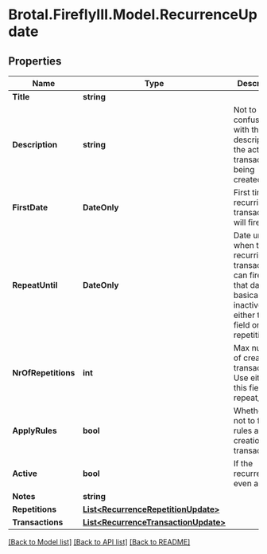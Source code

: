# Brotal.FireflyIII.Model.RecurrenceUpdate

## Properties

Name | Type | Description | Notes
------------ | ------------- | ------------- | -------------
**Title** | **string** |  | [optional] 
**Description** | **string** | Not to be confused with the description of the actual transaction(s) being created. | [optional] 
**FirstDate** | **DateOnly** | First time the recurring transaction will fire. | [optional] 
**RepeatUntil** | **DateOnly** | Date until when the recurring transaction can fire. After that date, it&#39;s basically inactive. Use either this field or repetitions. | [optional] 
**NrOfRepetitions** | **int** | Max number of created transactions. Use either this field or repeat_until. | [optional] 
**ApplyRules** | **bool** | Whether or not to fire the rules after the creation of a transaction. | [optional] 
**Active** | **bool** | If the recurrence is even active. | [optional] 
**Notes** | **string** |  | [optional] 
**Repetitions** | [**List&lt;RecurrenceRepetitionUpdate&gt;**](RecurrenceRepetitionUpdate.md) |  | [optional] 
**Transactions** | [**List&lt;RecurrenceTransactionUpdate&gt;**](RecurrenceTransactionUpdate.md) |  | [optional] 

[[Back to Model list]](../../README.md#documentation-for-models) [[Back to API list]](../../README.md#documentation-for-api-endpoints) [[Back to README]](../../README.md)

